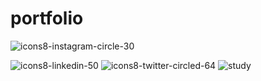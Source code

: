 # portfolio

![icons8-instagram-circle-30](https://github.com/bhargavipilli/portfolio/assets/144048169/6502a514-12c2-4d79-8625-b10983945515)

![icons8-linkedin-50](https://github.com/bhargavipilli/portfolio/assets/144048169/bbfe2ef7-60d6-480c-a385-01c434b7e788)
![icons8-twitter-circled-64](https://github.com/bhargavipilli/portfolio/assets/144048169/0f1f59f4-2bbf-4a60-9f20-915a3683f146)
![study](https://github.com/bhargavipilli/portfolio/assets/144048169/2c441c55-0045-43c6-ad43-8252d170ad68)
